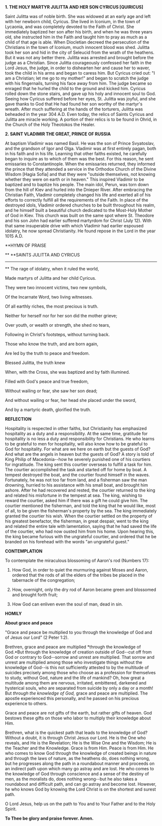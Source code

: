
**1. THE HOLY MARTYR JULITTA AND HER SON CYRICUS [QUIRICUS]**

Saint Julitta was of noble birth. She was widowed at an early age and left with her newborn child, Cyricus. She lived in Iconium, in the town of Lycaonia, and was completely devoted to the Faith of Christ. She immediately baptized her son after his birth, and when he was three years old, she instructed him in the Faith and taught him to pray as much as a child of that age is able. When Diocletian decreed the persecution of the Christians in the town of Iconium, much innocent blood was shed. Julitta took her son and hid in the city of Seleucid from the wrath of the heathens. But it was not any better there. Julitta was arrested and brought before the judge as a Christian. Since Julitta courageously confessed her faith in the Lord Jesus, the judge, in order to dishearten her and cause her to waver, took the child in his arms and began to caress him. But Cyricus cried out: "I am a Christian; let me go to my mother!" and began to scratch the judge with his fingernails, turning his face away from him. The judge became so enraged that he hurled the child to the ground and kicked him. Cyricus rolled down the stone stairs, and gave up his holy and innocent soul to God. Seeing how Cyricus suffered before her eyes, St. Julitta was joyful, and she gave thanks to God that He had found her son worthy of the martyr's wreath. After much suffering at the hands of the torturers, Julitta was beheaded in the year 304 A.D. Even today, the relics of Saints Cyricus and Julitta are miracle working. A portion of their relics is to be found in Ohrid, in the Church of the Holy Theotokos the Healer.

**2. SAINT VLADIMIR THE GREAT, PRINCE OF RUSSIA**

At baptism Vladimir was named Basil. He was the son of Prince Svyatoslav, and the grandson of Igor and Olga. Vladimir was at first entirely pagan, both in his faith and in his life. Learning that other faiths existed, he carefully began to inquire as to which of them was the best. For this reason, he sent emissaries to Constantinople. When the emissaries returned, they informed the prince that they attended a service in the Orthodox Church of the Divine Wisdom [Hagia Sofia] and that they were "outside themselves, not knowing whether they were on earth or in heaven." This inspired Vladimir to be baptized and to baptize his people. The main idol, Perun, was torn down from the hill of Kiev and hurled into the Dnieper River. After embracing the Christian Faith, Vladimir completely changed his life and exerted all of his efforts to correctly fulfill all the requirements of the Faith. In place of the destroyed idols, Vladimir ordered churches to be built throughout his realm, and he himself built a beautiful church dedicated to the Most-Holy Mother of God in Kiev. This church was built on the same spot where St. Theodore and his son John had earlier suffered martyrdom for Christ (July 12). With that same insuperable drive with which Vladimir had earlier espoused idolatry, he now spread Christianity. He found repose in the Lord in the year 1015 A.D.


**HYMN OF PRAISE
 
**
**SAINTS JULITTA AND CYRICUS
**** 
**
The rage of idolatry, when it ruled the world,
 

Made martyrs of Julitta and her child Cyricus.
 

They were two innocent victims, two new symbols,
 

Of the Incarnate Word, two living witnesses.
 

Of all earthly riches, the most precious is truth.
 

Neither for herself nor for her son did the mother grieve;
 

Over youth, or wealth or strength, she shed no tears,
 

Following in Christ's footsteps, without turning back.
 

Those who know the truth, and are born again,
 

Are led by the truth to peace and freedom.
 

Blessed Julitta, the truth knew
 

When, with the Cross, she was baptized and by faith illumined.
 

Filled with God's peace and true freedom,
 

Without wailing or fear, she saw her son dead;
 

And without wailing or fear, her head she placed under the sword,
 

And by a martyric death, glorified the truth.
 

**REFLECTION**

Hospitality is respected in other faiths, but Christianity has emphasized hospitality as a duty and a responsibility. At the same time, gratitude for hospitality is no less a duty and responsibility for Christians. He who learns to be grateful to men for hospitality, will also know how to be grateful to God for hospitality. For what are we here on earth but the guests of God? And what are the angels in heaven but the guests of God? A story is told of King Philip of Macedonia--how he severely punished one of his courtiers for ingratitude. The king sent this courtier overseas to fulfill a task for him. The courtier accomplished the task and started off for home by boat. A tempest destroyed the boat, and the courtier found himself in the waves. Fortunately, he was not too far from land, and a fisherman saw the man drowning, hurried to his assistance with his small boat, and brought him ashore. After he had recovered and rested, the courtier returned to the king and related his misfortune in the tempest at sea. The king, wishing to reward the courtier, asked him if there was a gift he could give him. The courtier mentioned the fisherman, and told the king that he would like, most of all, to be given the fisherman's property by the sea. The king immediately granted the courtier his wish. When the courtier settled on the property of his greatest benefactor, the fisherman, in great despair, went to the king and related the entire tale with lamentation, saying that he had saved the life of the courtier, who had now ousted him from his home. Upon hearing this, the king became furious with the ungrateful courtier, and ordered that he be branded on his forehead with the words "an ungrateful guest."


**CONTEMPLATION**


To contemplate the miraculous blossoming of Aaron's rod (Numbers 17):

1.  How God, in order to quiet the murmuring against Moses and Aaron, ordered that the rods of all the elders of the tribes be placed in the tabernacle of the congregation;

1.  How, overnight, only the dry rod of Aaron became green and blossomed and brought forth fruit;

1.  How God can enliven even the soul of man, dead in sin.


**HOMILY**


**About grace and peace**

"Grace and peace be multiplied to you through the knowledge of God and of Jesus our Lord" (2 Peter 1:2).

Brethren, grace and peace are multiplied *through the knowledge of God.*But through the knowledge of creation outside of God--cut off from God or contrary to God--sorrow and unrest are multiplied. That sorrow and unrest are multiplied among those who investigate things without the knowledge of God--is this not sufficiently attested to by the multitude of suicides precisely among those who choose as a profession for themselves to study, without God, nature and the life of mankind? Oh, how great a multitude among them are nervous, irritated, embittered, darkened and hysterical souls, who are separated from suicide by only a day or a month! But *through the knowledge of God,* grace and peace are multiplied. The apostle experienced this personally, and he passed on his precious experience to others.

Grace and peace are not gifts of the earth, but rather gifts of heaven. God bestows these gifts on those who labor to multiply their knowledge about Him.

Brethren, what is the quickest path that leads to the knowledge of God? Without a doubt, it is through Christ Jesus our Lord. He is the One who reveals, and He is the Revelation; He is the Wise One and the Wisdom; He is the Teacher and the Knowledge. Grace is from Him. Peace is from Him. He who comes to know God through the knowledge of created beings in nature and through the laws of nature, as the heathens do, does nothing wrong, but he progresses along the path in a roundabout manner and proceeds on an indirect path upon which many go astray and are lost. He who comes to the knowledge of God through conscience and a sense of the destiny of men, as the moralists do, does nothing wrong--but he also takes a roundabout and difficult path, and can go astray and become lost. However, he who knows God by knowing the Lord Christ is on the shortest and surest path.

O Lord Jesus, help us on the path to You and to Your Father and to the Holy Spirit.

**To Thee be glory and praise forever. Amen.**
